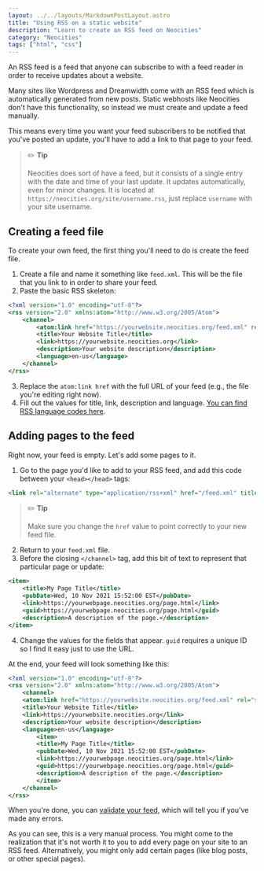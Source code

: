 ```yaml
---
layout: ../../layouts/MarkdownPostLayout.astro
title: "Using RSS on a static website"
description: "Learn to create an RSS feed on Neocities"
category: "Neocities"
tags: ["html", "css"]
---
```


An RSS feed is a feed that anyone can subscribe to with a feed reader in order to receive updates about a website.

Many sites like Wordpress and Dreamwidth come with an RSS feed which is automatically generated from new posts. Static webhosts like Neocities don't have this functionality, so instead we must create and update a feed manually.

This means every time you want your feed subscribers to be notified that you've posted an update, you'll have to add a link to that page to your feed.

> ✏️ **Tip**
>
> Neocities does sort of have a feed, but it consists of a single entry with the date and time of your last update. It updates automatically, even for minor changes. It is located at `https://neocities.org/site/username.rss`, just replace `username` with your site username.

## Creating a feed file

To create your own feed, the first thing you'll need to do is create the feed file.

1. Create a file and name it something like `feed.xml`. This will be the file that you link to in order to share your feed.
2. Paste the basic RSS skeleton:

```xml
<?xml version="1.0" encoding="utf-8"?>
<rss version="2.0" xmlns:atom="http://www.w3.org/2005/Atom">
    <channel>
        <atom:link href="https://yourwebsite.neocities.org/feed.xml" rel="self" type="application/rss+xml" />
        <title>Your Website Title</title>
        <link>https://yourwebsite.neocities.org</link>
        <description>Your website description</description>
        <language>en-us</language>
    </channel>
</rss>
```

3. Replace the `atom:link href` with the full URL of your feed (e.g., the file you're editing right now).
4. Fill out the values for title, link, description and language. [You can find RSS language codes here](https://www.rssboard.org/rss-language-codes).

## Adding pages to the feed

Right now, your feed is empty. Let's add some pages to it.

1. Go to the page you'd like to add to your RSS feed, and add this code between your `<head></head>` tags:

```html
<link rel="alternate" type="application/rss+xml" href="/feed.xml" title="RSS" />
```

> ✏️ **Tip**
>
> Make sure you change the `href` value to point correctly to your new feed file.

2. Return to your `feed.xml` file.
3. Before the closing `</channel>` tag, add this bit of text to represent that particular page or update:

```xml
<item>
    <title>My Page Title</title>
    <pubDate>Wed, 10 Nov 2021 15:52:00 EST</pubDate>
    <link>https://yourwebpage.neocities.org/page.html</link>
    <guid>https://yourwebpage.neocities.org/page.html</guid>
    <description>A description of the page.</description>
</item>
```

4. Change the values for the fields that appear. `guid` requires a unique ID so I find it easy just to use the URL.

At the end, your feed will look something like this:

```xml
<?xml version="1.0" encoding="utf-8"?>
<rss version="2.0" xmlns:atom="http://www.w3.org/2005/Atom">
    <channel>
    <atom:link href="https://yourwebsite.neocities.org/feed.xml" rel="self" type="application/rss+xml" />
    <title>Your Website Title</title>
    <link>https://yourwebsite.neocities.org</link>
    <description>Your website description</description>
    <language>en-us</language>
        <item>
        <title>My Page Title</title>
        <pubDate>Wed, 10 Nov 2021 15:52:00 EST</pubDate>
        <link>https://yourwebpage.neocities.org/page.html</link>
        <guid>https://yourwebpage.neocities.org/page.html</guid>
        <description>A description of the page.</description>
        </item>
    </channel>
</rss>
```

When you're done, you can [validate your feed](https://validator.w3.org/feed/), which will tell you if you've made any errors.

As you can see, this is a very manual process. You might come to the realization that it's not worth it to you to add every page on your site to an RSS feed. Alternatively, you might only add certain pages (like blog posts, or other special pages).
